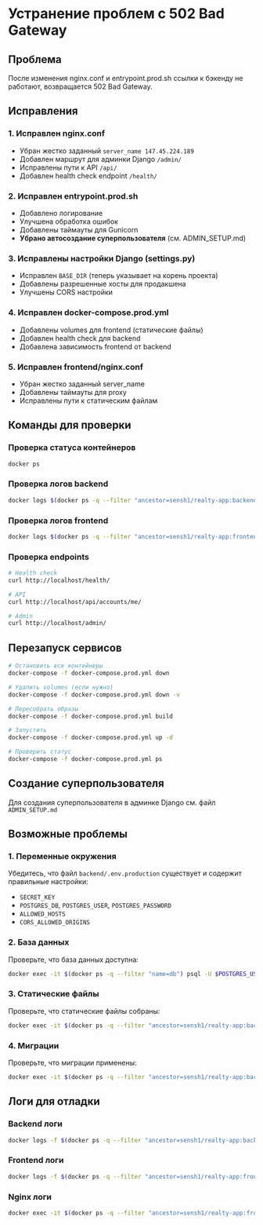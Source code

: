 # Устранение проблем с 502 Bad Gateway

## Проблема
После изменения nginx.conf и entrypoint.prod.sh ссылки к бэкенду не работают, возвращается 502 Bad Gateway.

## Исправления

### 1. Исправлен nginx.conf
- Убран жестко заданный `server_name 147.45.224.189`
- Добавлен маршрут для админки Django `/admin/`
- Исправлены пути к API `/api/`
- Добавлен health check endpoint `/health/`

### 2. Исправлен entrypoint.prod.sh
- Добавлено логирование
- Улучшена обработка ошибок
- Добавлены таймауты для Gunicorn
- **Убрано автосоздание суперпользователя** (см. ADMIN_SETUP.md)

### 3. Исправлены настройки Django (settings.py)
- Исправлен `BASE_DIR` (теперь указывает на корень проекта)
- Добавлены разрешенные хосты для продакшена
- Улучшены CORS настройки

### 4. Исправлен docker-compose.prod.yml
- Добавлены volumes для frontend (статические файлы)
- Добавлен health check для backend
- Добавлена зависимость frontend от backend

### 5. Исправлен frontend/nginx.conf
- Убран жестко заданный server_name
- Добавлены таймауты для proxy
- Исправлены пути к статическим файлам

## Команды для проверки

### Проверка статуса контейнеров
```bash
docker ps
```

### Проверка логов backend
```bash
docker logs $(docker ps -q --filter "ancestor=sensh1/realty-app:backend-latest")
```

### Проверка логов frontend
```bash
docker logs $(docker ps -q --filter "ancestor=sensh1/realty-app:frontend-latest")
```

### Проверка endpoints
```bash
# Health check
curl http://localhost/health/

# API
curl http://localhost/api/accounts/me/

# Admin
curl http://localhost/admin/
```

## Перезапуск сервисов

```bash
# Остановить все контейнеры
docker-compose -f docker-compose.prod.yml down

# Удалить volumes (если нужно)
docker-compose -f docker-compose.prod.yml down -v

# Пересобрать образы
docker-compose -f docker-compose.prod.yml build

# Запустить
docker-compose -f docker-compose.prod.yml up -d

# Проверить статус
docker-compose -f docker-compose.prod.yml ps
```

## Создание суперпользователя

Для создания суперпользователя в админке Django см. файл `ADMIN_SETUP.md`

## Возможные проблемы

### 1. Переменные окружения
Убедитесь, что файл `backend/.env.production` существует и содержит правильные настройки:
- `SECRET_KEY`
- `POSTGRES_DB`, `POSTGRES_USER`, `POSTGRES_PASSWORD`
- `ALLOWED_HOSTS`
- `CORS_ALLOWED_ORIGINS`

### 2. База данных
Проверьте, что база данных доступна:
```bash
docker exec -it $(docker ps -q --filter "name=db") psql -U $POSTGRES_USER -d $POSTGRES_DB
```

### 3. Статические файлы
Проверьте, что статические файлы собраны:
```bash
docker exec -it $(docker ps -q --filter "ancestor=sensh1/realty-app:backend-latest") python manage.py collectstatic --noinput
```

### 4. Миграции
Проверьте, что миграции применены:
```bash
docker exec -it $(docker ps -q --filter "ancestor=sensh1/realty-app:backend-latest") python manage.py migrate
```

## Логи для отладки

### Backend логи
```bash
docker logs -f $(docker ps -q --filter "ancestor=sensh1/realty-app:backend-latest")
```

### Frontend логи
```bash
docker logs -f $(docker ps -q --filter "ancestor=sensh1/realty-app:frontend-latest")
```

### Nginx логи
```bash
docker exec -it $(docker ps -q --filter "ancestor=sensh1/realty-app:frontend-latest") tail -f /var/log/nginx/error.log
``` 